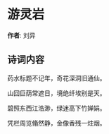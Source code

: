 # 游灵岩

**作者**: 刘异

## 诗词内容

药水标题不记年，奇花深洞旧通仙。

山回巨荫常遮日，境绝纤埃别是天。

碧照东西江浩渺，绿迷高下竹婵娟。

凭栏周览翛然静，金像香残一炷烟。

